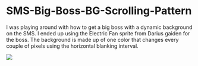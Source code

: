# SMS-Big-Boss-BG-Scrolling-Pattern
I was playing around with how to get a big boss with a dynamic background on the SMS. I ended up using the Electric Fan sprite from Darius gaiden for the boss. 
The background is made up of one color that changes every couple of pixels using the horizontal blanking interval.

![](https://github.com/Bofner/SMS-Big-Boss-BG-Scrolling-Pattern/tree/main/Big%20Boss%20BG%20Scroll.gif)
